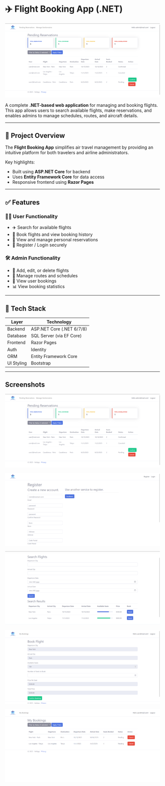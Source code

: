 # ✈️ Flight Booking App (.NET)

![Manage](https://github.com/MohammedED-DAHBI/FlightBookingApp/blob/main/screenshots/Screenshot%202025-06-13%20103534.png)

A complete **.NET-based web application** for managing and booking flights.  
This app allows users to search available flights, make reservations, and enables admins to manage schedules, routes, and aircraft details.

---

## 📌 Project Overview

The **Flight Booking App** simplifies air travel management by providing an intuitive platform for both travelers and airline administrators.

Key highlights:
- Built using **ASP.NET Core** for backend
- Uses **Entity Framework Core** for data access
- Responsive frontend using **Razor Pages**

---

## ✅ Features

### 🧑‍💼 User Functionality
- ✈️ Search for available flights
- 📅 Book flights and view booking history
- 🧾 View and manage personal reservations
- 🔐 Register / Login securely

### 🛠️ Admin Functionality
- 🛬 Add, edit, or delete flights
- 📍 Manage routes and schedules
- 👤 View user bookings
- 📊 View booking statistics

---

## 🧱 Tech Stack

| Layer       | Technology                 |
|-------------|-----------------------------|
| Backend     | ASP.NET Core (.NET 6/7/8)    |
| Database    | SQL Server (via EF Core)     |
| Frontend    | Razor Pages  |
| Auth        | Identity |
| ORM         | Entity Framework Core        |
| UI Styling  | Bootstrap       |

---

## Screenshots

![Manage](https://github.com/MohammedED-DAHBI/FlightBookingApp/blob/main/screenshots/Screenshot%202025-06-13%20103534.png)

![Register](https://github.com/MohammedED-DAHBI/FlightBookingApp/blob/main/screenshots/Screenshot%202025-06-13%20102750.png)

![Home](https://github.com/MohammedED-DAHBI/FlightBookingApp/blob/main/screenshots/Screenshot%202025-06-13%20102907.png)

![Book](https://github.com/MohammedED-DAHBI/FlightBookingApp/blob/main/screenshots/Screenshot%202025-06-13%20103153.png)

![Bookings](https://github.com/MohammedED-DAHBI/FlightBookingApp/blob/main/screenshots/Screenshot%202025-06-13%20103227.png)
